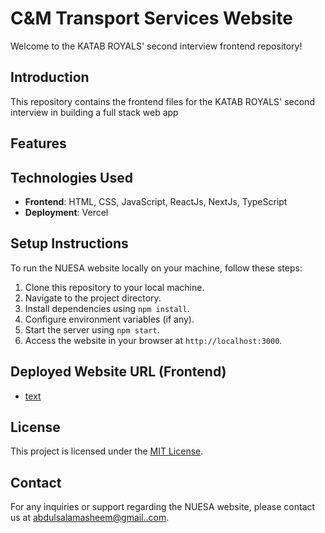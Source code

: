 # C&M Transport Services Website

Welcome to the KATAB ROYALS' second interview frontend repository!

## Introduction

This repository contains the frontend files for the KATAB ROYALS' second interview in building a full stack web app

## Features

## Technologies Used

- **Frontend**: HTML, CSS, JavaScript, ReactJs, NextJs, TypeScript
- **Deployment**: Vercel

## Setup Instructions

To run the NUESA website locally on your machine, follow these steps:

1. Clone this repository to your local machine.
2. Navigate to the project directory.
3. Install dependencies using `npm install`.
4. Configure environment variables (if any).
5. Start the server using `npm start`.
6. Access the website in your browser at `http://localhost:3000`.

## Deployed Website URL (Frontend)

- [text](https://candm-services.vercel.app/)

## License

This project is licensed under the [MIT License](LICENSE).

## Contact

For any inquiries or support regarding the NUESA website, please contact us at [abdulsalamasheem@gmail..com](mailto:abdulsalamasheem@gmail.com).
